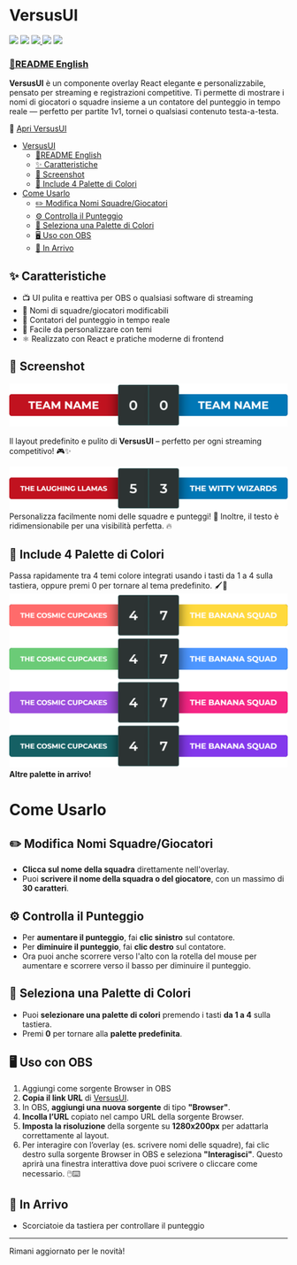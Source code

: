 # VersusUI

<p>
  <img src="https://img.shields.io/badge/React-20232A?style=for-the-badge&logo=react&logoColor=61DAFB" />
  <img src="https://img.shields.io/badge/styled--components-DB7093?style=for-the-badge&logo=styled-components&logoColor=white" />
  <a href="https://moreee-sa.github.io/VersusUI/">
    <img src="https://img.shields.io/badge/GitHub%20Pages-222222?style=for-the-badge&logo=github%20Pages&logoColor=white" />
  </a>
  <img src="https://img.shields.io/badge/Twitch-9146FF?style=for-the-badge&logo=twitch&logoColor=white" />
  <img src="https://img.shields.io/badge/YouTube-FF0000?style=for-the-badge&logo=youtube&logoColor=white" />
</p>

### [📜README English](README.md)

**VersusUI** è un componente overlay React elegante e personalizzabile, pensato per streaming e registrazioni competitive. Ti permette di mostrare i nomi di giocatori o squadre insieme a un contatore del punteggio in tempo reale — perfetto per partite 1v1, tornei o qualsiasi contenuto testa-a-testa.

🔗 [Apri VersusUI](https://moreee-sa.github.io/VersusUI/)

- [VersusUI](#versusui)
    - [📜README English](#readme-english)
  - [✨ Caratteristiche](#-caratteristiche)
  - [📸 Screenshot](#-screenshot)
  - [🎨 Include 4 Palette di Colori](#-include-4-palette-di-colori)
- [Come Usarlo](#come-usarlo)
  - [✏️ Modifica Nomi Squadre/Giocatori](#️-modifica-nomi-squadregiocatori)
  - [⚙️ Controlla il Punteggio](#️-controlla-il-punteggio)
  - [🎨 Seleziona una Palette di Colori](#-seleziona-una-palette-di-colori)
  - [🖥️ Uso con OBS](#️-uso-con-obs)
  - [🚀 In Arrivo](#-in-arrivo)

## ✨ Caratteristiche
- 📺 UI pulita e reattiva per OBS o qualsiasi software di streaming
- 📝 Nomi di squadre/giocatori modificabili
- 🔢 Contatori del punteggio in tempo reale
- 🎨 Facile da personalizzare con temi
- ⚛️ Realizzato con React e pratiche moderne di frontend

## 📸 Screenshot
![VersusUI Screenshot Overview 0](screenshot/VersusUI-overview_0.png)

Il layout predefinito e pulito di **VersusUI** – perfetto per ogni streaming competitivo! 🎮✨

![VersusUI Screenshot Overview 1](screenshot/VersusUI-overview_1.png)
Personalizza facilmente nomi delle squadre e punteggi! 🎯 Inoltre, il testo è ridimensionabile per una visibilità perfetta. 🔥

## 🎨 Include 4 Palette di Colori
Passa rapidamente tra 4 temi colore integrati usando i tasti da 1 a 4 sulla tastiera, oppure premi 0 per tornare al tema predefinito. 🖌️🎉
![VersusUI Screenshot Overview 1](screenshot/VersusUI-overview_2.png)
**Altre palette in arrivo!**

# Come Usarlo

## ✏️ Modifica Nomi Squadre/Giocatori
- **Clicca sul nome della squadra** direttamente nell'overlay.
- Puoi **scrivere il nome della squadra o del giocatore**, con un massimo di **30 caratteri**.

## ⚙️ Controlla il Punteggio
- Per **aumentare il punteggio**, fai **clic sinistro** sul contatore.
- Per **diminuire il punteggio**, fai **clic destro** sul contatore.
- Ora puoi anche scorrere verso l'alto con la rotella del mouse per aumentare e scorrere verso il basso per diminuire il punteggio.

## 🎨 Seleziona una Palette di Colori
- Puoi **selezionare una palette di colori** premendo i tasti **da 1 a 4** sulla tastiera.
- Premi **0** per tornare alla **palette predefinita**.

## 🖥️ Uso con OBS
1. Aggiungi come sorgente Browser in OBS
2. **Copia il link URL** di [VersusUI](https://moreee-sa.github.io/VersusUI/#/overlay).
3. In OBS, **aggiungi una nuova sorgente** di tipo **"Browser"**.
4. **Incolla l’URL** copiato nel campo URL della sorgente Browser.
5. **Imposta la risoluzione** della sorgente su **1280x200px** per adattarla correttamente al layout.
6. Per interagire con l’overlay (es. scrivere nomi delle squadre), fai clic destro sulla sorgente Browser in OBS e seleziona **"Interagisci"**. Questo aprirà una finestra interattiva dove puoi scrivere o cliccare come necessario. 🖱️⌨️

## 🚀 In Arrivo
- Scorciatoie da tastiera per controllare il punteggio

---

Rimani aggiornato per le novità!